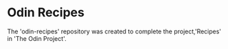 # Odin Recipes

The 'odin-recipes' repository was created to complete the project,'Recipes' in 'The Odin Project'.
